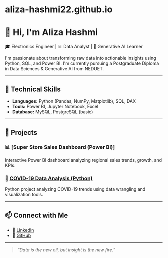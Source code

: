 # aliza-hashmi22.github.io
# 👋 Hi, I'm Aliza Hashmi

🎓 Electronics Engineer | 📊 Data Analyst | 🧠 Generative AI Learner

I'm passionate about transforming raw data into actionable insights using Python, SQL, and Power BI. I'm currently pursuing a Postgraduate Diploma in Data Sciences & Generative AI from NEDUET.

---

## 🔧 Technical Skills

- **Languages:** Python (Pandas, NumPy, Matplotlib), SQL, DAX  
- **Tools:** Power BI, Jupyter Notebook, Excel  
- **Database:** MySQL, PostgreSQL (basic)

---

## 📁 Projects

### 📊 [Super Store Sales Dashboard (Power BI)]
Interactive Power BI dashboard analyzing regional sales trends, growth, and KPIs.

### 🦠 [COVID-19 Data Analysis (Python)](https://github.com/yourusername/covid-analysis)
Python project analyzing COVID-19 trends using data wrangling and visualization tools.


---

## 📫 Connect with Me

- 🔗 [LinkedIn](www.linkedin.com/in/aliza-hashmi-148872b0)
- 🐙 [GitHub](https://github.com/AlizaHashmi22)

---

> *“Data is the new oil, but insight is the new fire.”*

